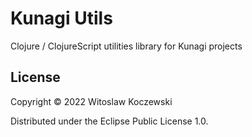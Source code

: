 # Kunagi Utils

Clojure / ClojureScript utilities library for Kunagi projects 

## License

Copyright © 2022 Witoslaw Koczewski

Distributed under the Eclipse Public License 1.0.
